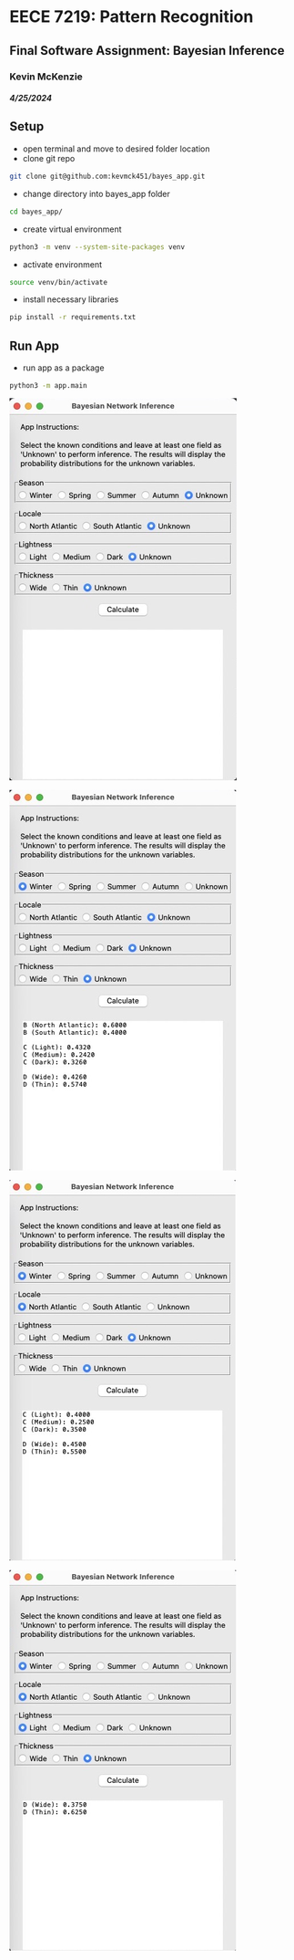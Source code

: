 # EECE 7219: Pattern Recognition
## Final Software Assignment: Bayesian Inference
### Kevin McKenzie
##### 4/25/2024


## Setup
- open terminal and move to desired folder location
- clone git repo
```zsh
git clone git@github.com:kevmck451/bayes_app.git
```
- change directory into bayes_app folder
```zsh
cd bayes_app/
```
- create virtual environment
```zsh
python3 -m venv --system-site-packages venv
```
- activate environment
```zsh
source venv/bin/activate
```
- install necessary libraries
```zsh
pip install -r requirements.txt
```


## Run App
- run app as a package
```zsh
python3 -m app.main
```

![App Demo 1](media/app_demo_1.jpg)

![App Demo 2](media/app_demo_2.jpg)

![App Demo 3](media/app_demo_3.jpg)

![App Demo 4](media/app_demo_4.jpg)